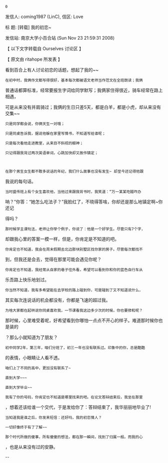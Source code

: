 	0

发信人: coming1987 (LinC), 信区: Love

标  题: [转载] 我的初恋~

发信站: 南京大学小百合站 (Sun Nov 23 21:59:31 2008)



【 以下文字转载自 Ourselves 讨论区 】

【 原文由 ritahope 所发表 】





看到百合上有人讨论初恋的话题，想起了我的~~

    在初中时，我俩作文都写得很好，基本每次都被语文老师当作范文在全班朗读；我俩

普通话都算标准，经常要报生字词给同学默写；我俩家住得很近，骑车经常在路上相遇，

可是从来没有并肩骑过；我俩的生日只差5天，都是白羊，都是小虎，却从来没有交集~~



    只是同学都会说，你俩天生一对哦；

    只是同桌告诉我，据说他躲在家里写情书，不知道写给谁呢；

    只是每次看他走进教室，从来目不斜视的眼神；

    只记得跟我背过两次英语单词，心跳加快却又故作镇定；

  

    在那个男生女生都不敢多说话的年纪，我们什么故事也没有发生~ 却至今还记得他跟

我说的每句话。

    当时盛传班上有个女生喜欢他，当他过来跟我背书时，我笑道：“万一某某吃醋咋办

呐？”你答：“她怎么吃法子？”我脸红了，不晓得答啥，你却还是那么地镇定啊~你还记

得吗？

    那时候学主谓句法，老师让你举个例子，你说了：他是一个好学生。尽管只有7个字，

却跟我心里的答案一模一样，但是，你肯定是不知道的吧。

    你肯定也不知道，我会在周末假期去北边那块别墅区找你家的房子。尽管每次都找不

到，但我还是会去，觉得在那里可能会遇见你呢？

    你肯定也不知道，我经常从自家的巷子往外看，希望可以看到你和你的蓝色自行车从

乐吾路上快乐地划过。

    你当然不知道，我有多希望能在去学校的路上碰到你，可是碰到了又不知道说什么，

其实每次连说话的机会都没有，你都是飞速的超过我。

    为啥大家都在起哄说你同桌喜欢我，一节课看我这边多少次的时候，你也要掺和呢？

那时候，心里难受着呢，好希望看到你哪怕一点点不开心的样子。难道那时候你也是装的

？那么小就知道为了朋友？

    初中同学2年，第三年，咱们分班了，初三一年也没有联系过。印象中的你，总是酷酷

的表情，小眼睛让人看不透。

    咱们上了不同的高中，更加没有联系了~

    直到大学~~~

    直到大学毕业~~

    我有了你的号码，你肯定也不知道是哪里找来的吧。在论文答辩结束后，我坐在那里

，想着还该给谁一个交代，于是发给你了：答辩结束了，我华丽丽地毕业了! 

    当知道我是谁之后，你发来短信：还好吗，我的初恋情人？

    一切好像终于有了了解~~

    那个时代所做的傻事，所有傻傻的想法，都在那一瞬间，找到了归属一般。而我的心

，也是从来没有过的安静。



--
